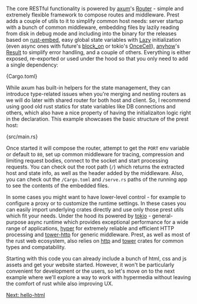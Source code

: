 The core RESTful functionality is powered by [axum](https://github.com/tokio-rs/axum)'s [Router](https://docs.rs/axum/latest/axum/struct.Router.html) - simple and extremely flexible framework to compose routes and middleware. Prest adds a couple of utils to it to simplify common host needs: server startup with a bunch of common middleware, embedding files by lazily reading from disk in debug mode and including into the binary for the releases based on [rust-embed](https://github.com/pyrossh/rust-embed), easy global state variables with [Lazy](https://docs.rs/once_cell/latest/once_cell/sync/struct.Lazy.html) initialization (even async ones with future's [block_on](https://docs.rs/futures-executor/latest/futures_executor/fn.block_on.html) or tokio's [OnceCell](https://docs.rs/tokio/latest/tokio/sync/struct.OnceCell.html)), [anyhow](https://github.com/dtolnay/anyhow)'s [Result](https://docs.rs/anyhow/latest/anyhow/type.Result.html) to simplify error handling, and a couple of others. Everything is either exposed, re-exported or used under the hood so that you only need to add a single dependency:

{Cargo.toml}

While axum has built-in helpers for the state management, they can introduce type-related issues when you're merging and nesting routers as we will do later with shared router for both host and client. So, I recommend using good old rust statics for state variables like DB connections and others, which also have a nice property of having the initializaiton logic right in the declaration. This example showcases the basic structure of the prest host:

{src/main.rs}

Once started it will compose the router, attempt to get the `PORT` env variable or default to `80`, set up common middleware for tracing, compression and limiting request bodies, connect to the socket and start processing requests. You can check out the root path (`/`) which returns the extracted host and state info, as well as the header added by the middleware. Also, you can check out the `/Cargo.toml` and `/serve.rs` paths of the running app to see the contents of the embedded files.

In some cases you might want to have lower-level control - for example to configure a proxy or to customize the runtime settings. In these cases you can easily import underlying crates directly and use only those prest utils which fit your needs. Under the hood its powered by [tokio](https://docs.rs/tokio/latest/tokio/) - general-purpose async runtime which provides exceptional performance for a wide range of applications, [hyper](https://hyper.rs/) for extremely reliable and efficient HTTP processing and [tower-http](https://github.com/tower-rs/tower-http) for generic middleware. Prest, as well as most of the rust web ecosystem, also relies on [http](https://docs.rs/http/latest/http/) and [tower](https://docs.rs/tower/latest/tower/) crates for common types and compatability.

Starting with this code you can already include a bunch of html, css and js assets and get your website started. However, it won't be particularly convenient for development or the users, so let's move on to the next example where we'll explore a way to work with hypermedia without leaving the comfort of rust while also improving UX.

[Next: hello-html](https://prest.blog/hello-html)